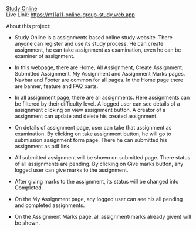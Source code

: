 [Study Online](https://m11a11-online-group-study.web.app)
<br>
Live Link: https://m11a11-online-group-study.web.app


About this project:
* Study Online is a assignments based online study website. There anyone can register and use its study process. He can create assignment, he can take assignment as examination, even he can be examiner of assignment.

* In this webpage, there are Home, All Assignment, Create Assignment, Submitted Assignment, My Assignment and Assignment Marks pages. Navbar and Footer are common for all pages. In the Home page there are banner, feature and FAQ parts.

* In all assignment page, there are all assignments. Here assignments can be filtered by their difficulty level. A logged user can see details of a assignment clicking on view assignment button. A creator of a assignment can update and delete his created assignment.

* On details of assignment page, user can take that assignment as examination. By clicking on take assignment button, he will go to submission assignment form page. There he can submitted his assignment as pdf link.

* All submitted assignment will be shown on submitted page. There status of all assignments are pending. By clicking on Give marks button, any logged user can give marks to the assignment.

* After giving marks to the assignment, its status will be changed into Completed.

* On the My Assignment page, any logged user can see his all pending and completed assignments.

* On the Assignment Marks page, all assignment(marks already given) will be shown.


